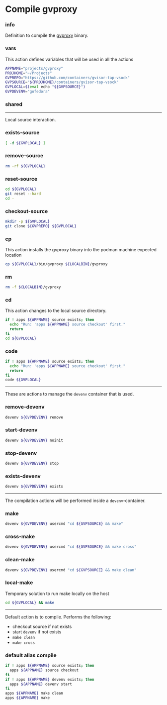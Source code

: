 # Compile gvproxy


### info

Definition to compile the [gvproxy](https://github.com/containers/gvisor-tap-vsock) binary.


### vars
This action defines variables that will be used in all the actions

```sh
APPNAME="projects/gvproxy"
PROJHOME="~/Projects"
GVPREPO="https://github.com/containers/gvisor-tap-vsock"
GVPSOURCE="${PROJHOME}/containers/gvisor-tap-vsock"
GVPLOCAL=$(eval echo "${GVPSOURCE}")
GVPDEVENV="gofedora"
```

### shared

---

Local source interaction.

### exists-source
```sh
[ -d ${GVPLOCAL} ]
```

### remove-source
```sh
rm -rf ${GVPLOCAL}
```

### reset-source
```sh
cd ${GVPLOCAL}
git reset --hard
cd -
```

### checkout-source
```sh
mkdir -p ${GVPLOCAL}
git clone ${GVPREPO} ${GVPLOCAL}
```

### cp
This action installs the gvproxy binary into the podman machine expected location

```sh
cp ${GVPLOCAL}/bin/gvproxy ${LOCALBIN}/gvproxy
```

### rm
```sh
rm -f ${LOCALBIN}/gvproxy
```

### cd
This action changes to the local source directory.

```sh interactive
if ! apps ${APPNAME} source exists; then
  echo "Run: 'apps ${APPNAME} source checkout' first."
  return
fi
cd ${GVPLOCAL}
```

### code
```sh interactive
if ! apps ${APPNAME} source exists; then
  echo "Run: 'apps ${APPNAME} source checkout' first."
  return
fi
code ${GVPLOCAL}
```

---

These are actions to manage the `devenv` container that is used.

### remove-devenv
```sh
devenv ${GVPDEVENV} remove
```

### start-devenv
```sh
devenv ${GVPDEVENV} noinit
```

### stop-devenv
```sh
devenv ${GVPDEVENV} stop
```

### exists-devenv
```sh
devenv ${GVPDEVENV} exists
```

---

The compilation actions will be performed inside a `devenv`-container.

### make
```sh interactive
devenv ${GVPDEVENV} usercmd "cd ${GVPSOURCE} && make"
```

### cross-make
```sh interactive
devenv ${GVPDEVENV} usercmd "cd ${GVPSOURCE} && make cross"
```

### clean-make
```sh interactive
devenv ${GVPDEVENV} usercmd "cd ${GVPSOURCE} && make clean"
```

### local-make
Temporary solution to run make locally on the host

```sh interactive
cd ${GVPLOCAL} && make
```

---

Default action is to compile. Performs the following:

  - checkout source if not exists
  - start `devenv` if not exists
  - `make clean`
  - `make cross`

### default alias compile
```sh interactive
if ! apps ${APPNAME} source exists; then
  apps ${APPNAME} source checkout
fi
if ! apps ${APPNAME} devenv exists; then
  apps ${APPNAME} devenv start
fi
apps ${APPNAME} make clean
apps ${APPNAME} make
```

